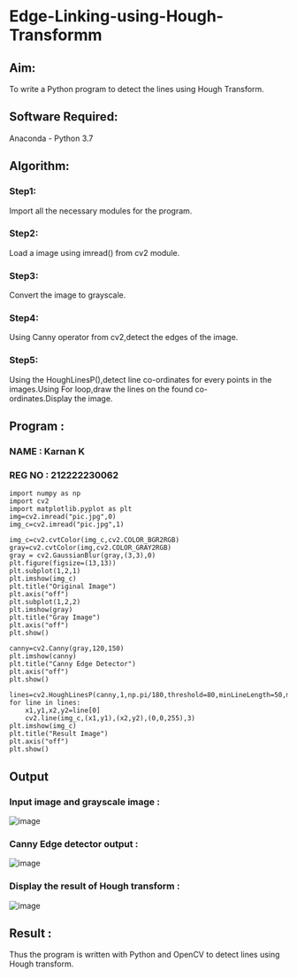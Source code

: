 # Edge-Linking-using-Hough-Transformm
## Aim:
To write a Python program to detect the lines using Hough Transform.

## Software Required:
Anaconda - Python 3.7

## Algorithm:
### Step1:

Import all the necessary modules for the program.
### Step2:

Load a image using imread() from cv2 module.
### Step3:

Convert the image to grayscale.
### Step4:

Using Canny operator from cv2,detect the edges of the image.
### Step5:

Using the HoughLinesP(),detect line co-ordinates for every points in the images.Using For loop,draw the lines on the found co-ordinates.Display the image.
## Program :
### NAME : Karnan K
### REG NO : 212222230062
```
import numpy as np
import cv2
import matplotlib.pyplot as plt
img=cv2.imread("pic.jpg",0)
img_c=cv2.imread("pic.jpg",1)

img_c=cv2.cvtColor(img_c,cv2.COLOR_BGR2RGB)
gray=cv2.cvtColor(img,cv2.COLOR_GRAY2RGB)
gray = cv2.GaussianBlur(gray,(3,3),0)
plt.figure(figsize=(13,13))
plt.subplot(1,2,1)
plt.imshow(img_c)
plt.title("Original Image")
plt.axis("off")
plt.subplot(1,2,2)
plt.imshow(gray)
plt.title("Gray Image")
plt.axis("off")
plt.show()

canny=cv2.Canny(gray,120,150)
plt.imshow(canny)
plt.title("Canny Edge Detector")
plt.axis("off")
plt.show()

lines=cv2.HoughLinesP(canny,1,np.pi/180,threshold=80,minLineLength=50,maxLineGap=250)
for line in lines:
    x1,y1,x2,y2=line[0]
    cv2.line(img_c,(x1,y1),(x2,y2),(0,0,255),3)
plt.imshow(img_c)
plt.title("Result Image")
plt.axis("off")
plt.show()

```


## Output

### Input image and grayscale image :
![image](https://github.com/Mamthaiyappaprabu/Edge-Linking-using-Hough-Transformm/assets/119393563/f57d0a17-8c7c-4d01-bd87-d2bf1ce2f0eb)


### Canny Edge detector output : 
![image](https://github.com/Mamthaiyappaprabu/Edge-Linking-using-Hough-Transformm/assets/119393563/44d86e4c-b65a-4cde-aa01-ec3ae3f3d0b2)


### Display the result of Hough transform :
![image](https://github.com/Mamthaiyappaprabu/Edge-Linking-using-Hough-Transformm/assets/119393563/5e6512bf-9cac-4818-ba8d-07e39256be2b)

## Result :
Thus the program is written with Python and OpenCV to detect lines using Hough transform.
